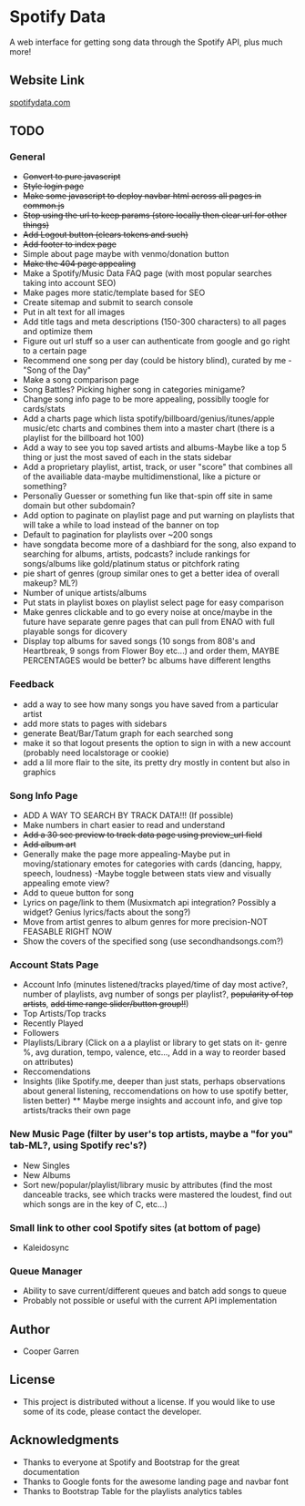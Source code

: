 # Spotify Data
 
A web interface for getting song data through the Spotify API, plus much more!

## Website Link
[spotifydata.com](https://spotifydata.com/)

## TODO
### General
* ~~Convert to pure javascript~~
* ~~Style login page~~
* ~~Make some javascript to deploy navbar html across all pages in common.js~~
* ~~Stop using the url to keep params (store locally then clear url for other things)~~
* ~~Add Logout button (clears tokens and such)~~
* ~~Add footer to index page~~
* Simple about page maybe with venmo/donation button
* ~~Make the 404 page appealing~~
* Make a Spotify/Music Data FAQ page (with most popular searches taking into account SEO)
* Make pages more static/template based for SEO
* Create sitemap and submit to search console
* Put in alt text for all images
* Add title tags and meta descriptions (150-300 characters) to all pages and optimize them
* Figure out url stuff so a user can authenticate from google and go right to a certain page
* Recommend one song per day (could be history blind), curated by me - "Song of the Day"
* Make a song comparison page
* Song Battles? Picking higher song in categories minigame?
* Change song info page to be more appealing, possiblly toogle for cards/stats
* Add a charts page which lista spotify/billboard/genius/itunes/apple music/etc charts and combines them into a master chart (there is a playlist for the billboard hot 100)
* Add a way to see you top saved artists and albums-Maybe like a top 5 thing or just the most saved of each in the stats sidebar
* Add a proprietary playlist, artist, track, or user "score" that combines all of the availiable data-maybe multidimenstional, like a picture or something?
* Personaliy Guesser or something fun like that-spin off site in same domain but other subdomain?
* Add option to paginate on playlist page and put warning on playlists that will take a while to load instead of the banner on top
* Default to pagination for playlists over ~200 songs
* have songdata become more of a dashbiard for the song, also expand to searching for albums, artists, podcasts? include rankings for songs/albums like gold/platinum status or pitchfork rating
* pie shart of genres (group similar ones to get a better idea of overall makeup? ML?)
* Number of unique artists/albums
* Put stats in playlist boxes on playlist select page for easy comparison
* Make genres clickable and to go every noise at once/maybe in the future have separate genre pages that can pull from ENAO with full playable songs for dicovery
* Display top albums for saved songs (10 songs from 808's and Heartbreak, 9 songs from Flower Boy etc...) and order them, MAYBE PERCENTAGES would be better? bc albums have different lengths

### Feedback
* add a way to see how many songs you have saved from a particular artist
* add more stats to pages with sidebars
* generate Beat/Bar/Tatum graph for each searched song
* make it so that logout presents the option to sign in with a new account (probably need localstorage or cookie)
* add a lil more flair to the site, its pretty dry mostly in content but also in graphics

### Song Info Page
* ADD A WAY TO SEARCH BY TRACK DATA!!! (If possible)
* Make numbers in chart easier to read and understand
* ~~Add a 30 sec preview to track data page using preview_url field~~
* ~~Add album art~~
* Generally make the page more appealing-Maybe put in moving/stationary emotes for categories with cards (dancing, happy, speech, loudness) -Maybe toggle between stats view and visually appealing emote view?
* Add to queue button for song
* Lyrics on page/link to them (Musixmatch api integration? Possibly a widget? Genius lyrics/facts about the song?)
* Move from artist genres to album genres for more precision-NOT FEASABLE RIGHT NOW
* Show the covers of the specified song (use secondhandsongs.com?)

### Account Stats Page
* Account Info (minutes listened/tracks played/time of day most active?, number of playlists, avg number of songs per playlist?, ~~popularity of top artists~~, ~~add time range slider/button group!!~~)
* Top Artists/Top tracks
* Recently Played
* Followers
* Playlists/Library (Click on a a playlist or library to get stats on it- genre %, avg duration, tempo, valence, etc..., Add in a way to reorder based on attributes)
* Reccomendations
* Insights (like Spotify.me, deeper than just stats, perhaps observations about general listening, reccomendations on how to use spotify better, listen better)
** Maybe merge insights and account info, and give top artists/tracks their own page

### New Music Page (filter by user's top artists, maybe a "for you" tab-ML?, using Spotify rec's?)
* New Singles
* New Albums
* Sort new/popular/playlist/library music by attributes (find the most danceable tracks, see which tracks were mastered the loudest, find out which songs are in the key of C, etc...)

### Small link to other cool Spotify sites (at bottom of page)
* Kaleidosync

### Queue Manager
* Ability to save current/different queues and batch add songs to queue
* Probably not possible or useful with the current API implementation

## Author
* Cooper Garren

## License
* This project is distributed without a license. If you would like to use some of its code, please contact the developer.

## Acknowledgments
* Thanks to everyone at Spotify and Bootstrap for the great documentation
* Thanks to Google fonts for the awesome landing page and navbar font
* Thanks to Bootstrap Table for the playlists analytics tables
